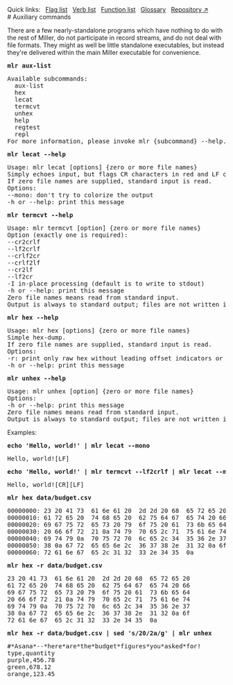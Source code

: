 <!---  PLEASE DO NOT EDIT DIRECTLY. EDIT THE .md.in FILE PLEASE. --->
<div>
<span class="quicklinks">
Quick links:
&nbsp;
<a class="quicklink" href="../reference-main-flag-list/index.html">Flag list</a>
&nbsp;
<a class="quicklink" href="../reference-verbs/index.html">Verb list</a>
&nbsp;
<a class="quicklink" href="../reference-dsl-builtin-functions/index.html">Function list</a>
&nbsp;
<a class="quicklink" href="../glossary/index.html">Glossary</a>
&nbsp;
<a class="quicklink" href="https://github.com/johnkerl/miller" target="_blank">Repository ↗</a>
</span>
</div>
# Auxiliary commands

There are a few nearly-standalone programs which have nothing to do with the rest of Miller, do not participate in record streams, and do not deal with file formats. They might as well be little standalone executables, but instead they're delivered within the main Miller executable for convenience.

<pre class="pre-highlight-in-pair">
<b>mlr aux-list</b>
</pre>
<pre class="pre-non-highlight-in-pair">
Available subcommands:
  aux-list
  hex
  lecat
  termcvt
  unhex
  help
  regtest
  repl
For more information, please invoke mlr {subcommand} --help.
</pre>

<pre class="pre-highlight-in-pair">
<b>mlr lecat --help</b>
</pre>
<pre class="pre-non-highlight-in-pair">
Usage: mlr lecat [options] {zero or more file names}
Simply echoes input, but flags CR characters in red and LF characters in green.
If zero file names are supplied, standard input is read.
Options:
--mono: don't try to colorize the output
-h or --help: print this message
</pre>

<pre class="pre-highlight-in-pair">
<b>mlr termcvt --help</b>
</pre>
<pre class="pre-non-highlight-in-pair">
Usage: mlr termcvt [option] {zero or more file names}
Option (exactly one is required):
--cr2crlf
--lf2crlf
--crlf2cr
--crlf2lf
--cr2lf
--lf2cr
-I in-place processing (default is to write to stdout)
-h or --help: print this message
Zero file names means read from standard input.
Output is always to standard output; files are not written in-place.
</pre>

<pre class="pre-highlight-in-pair">
<b>mlr hex --help</b>
</pre>
<pre class="pre-non-highlight-in-pair">
Usage: mlr hex [options] {zero or more file names}
Simple hex-dump.
If zero file names are supplied, standard input is read.
Options:
-r: print only raw hex without leading offset indicators or trailing ASCII dump.
-h or --help: print this message
</pre>

<pre class="pre-highlight-in-pair">
<b>mlr unhex --help</b>
</pre>
<pre class="pre-non-highlight-in-pair">
Usage: mlr unhex [option] {zero or more file names}
Options:
-h or --help: print this message
Zero file names means read from standard input.
Output is always to standard output; files are not written in-place.
</pre>

Examples:

<pre class="pre-highlight-in-pair">
<b>echo 'Hello, world!' | mlr lecat --mono</b>
</pre>
<pre class="pre-non-highlight-in-pair">
Hello, world![LF]
</pre>

<pre class="pre-highlight-in-pair">
<b>echo 'Hello, world!' | mlr termcvt --lf2crlf | mlr lecat --mono</b>
</pre>
<pre class="pre-non-highlight-in-pair">
Hello, world![CR][LF]
</pre>

<pre class="pre-highlight-in-pair">
<b>mlr hex data/budget.csv</b>
</pre>
<pre class="pre-non-highlight-in-pair">
00000000: 23 20 41 73  61 6e 61 20  2d 2d 20 68  65 72 65 20 |# Asana -- here |
00000010: 61 72 65 20  74 68 65 20  62 75 64 67  65 74 20 66 |are the budget f|
00000020: 69 67 75 72  65 73 20 79  6f 75 20 61  73 6b 65 64 |igures you asked|
00000030: 20 66 6f 72  21 0a 74 79  70 65 2c 71  75 61 6e 74 | for!.type,quant|
00000040: 69 74 79 0a  70 75 72 70  6c 65 2c 34  35 36 2e 37 |ity.purple,456.7|
00000050: 38 0a 67 72  65 65 6e 2c  36 37 38 2e  31 32 0a 6f |8.green,678.12.o|
00000060: 72 61 6e 67  65 2c 31 32  33 2e 34 35  0a          |range,123.45.|
</pre>

<pre class="pre-highlight-in-pair">
<b>mlr hex -r data/budget.csv</b>
</pre>
<pre class="pre-non-highlight-in-pair">
23 20 41 73  61 6e 61 20  2d 2d 20 68  65 72 65 20 
61 72 65 20  74 68 65 20  62 75 64 67  65 74 20 66 
69 67 75 72  65 73 20 79  6f 75 20 61  73 6b 65 64 
20 66 6f 72  21 0a 74 79  70 65 2c 71  75 61 6e 74 
69 74 79 0a  70 75 72 70  6c 65 2c 34  35 36 2e 37 
38 0a 67 72  65 65 6e 2c  36 37 38 2e  31 32 0a 6f 
72 61 6e 67  65 2c 31 32  33 2e 34 35  0a          
</pre>

<pre class="pre-highlight-in-pair">
<b>mlr hex -r data/budget.csv | sed 's/20/2a/g' | mlr unhex</b>
</pre>
<pre class="pre-non-highlight-in-pair">
#*Asana*--*here*are*the*budget*figures*you*asked*for!
type,quantity
purple,456.78
green,678.12
orange,123.45
</pre>
